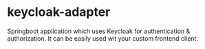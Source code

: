 # keycloak-adapter
Springboot application which uses Keycloak for authentication & authorization.
It can be easily used wit your custom frontend client. 

